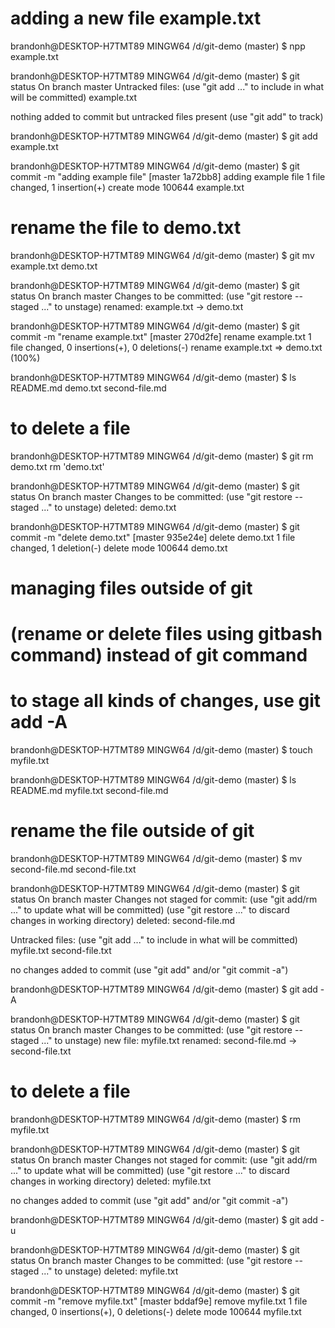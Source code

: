 # adding a new file example.txt

brandonh@DESKTOP-H7TMT89 MINGW64 /d/git-demo (master)
$ npp example.txt

brandonh@DESKTOP-H7TMT89 MINGW64 /d/git-demo (master)
$ git status
On branch master
Untracked files:
(use "git add <file>..." to include in what will be committed)
example.txt

nothing added to commit but untracked files present (use "git add" to track)

brandonh@DESKTOP-H7TMT89 MINGW64 /d/git-demo (master)
$ git add example.txt

brandonh@DESKTOP-H7TMT89 MINGW64 /d/git-demo (master)
$ git commit -m "adding example file"
[master 1a72bb8] adding example file
1 file changed, 1 insertion(+)
create mode 100644 example.txt

# rename the file to demo.txt

brandonh@DESKTOP-H7TMT89 MINGW64 /d/git-demo (master)
$ git mv example.txt demo.txt

brandonh@DESKTOP-H7TMT89 MINGW64 /d/git-demo (master)
$ git status
On branch master
Changes to be committed:
(use "git restore --staged <file>..." to unstage)
renamed: example.txt -> demo.txt

brandonh@DESKTOP-H7TMT89 MINGW64 /d/git-demo (master)
$ git commit -m "rename example.txt"
[master 270d2fe] rename example.txt
1 file changed, 0 insertions(+), 0 deletions(-)
rename example.txt => demo.txt (100%)

brandonh@DESKTOP-H7TMT89 MINGW64 /d/git-demo (master)
$ ls
README.md demo.txt second-file.md

# to delete a file

brandonh@DESKTOP-H7TMT89 MINGW64 /d/git-demo (master)
$ git rm demo.txt
rm 'demo.txt'

brandonh@DESKTOP-H7TMT89 MINGW64 /d/git-demo (master)
$ git status
On branch master
Changes to be committed:
(use "git restore --staged <file>..." to unstage)
deleted: demo.txt

brandonh@DESKTOP-H7TMT89 MINGW64 /d/git-demo (master)
$ git commit -m "delete demo.txt"
[master 935e24e] delete demo.txt
1 file changed, 1 deletion(-)
delete mode 100644 demo.txt

# managing files outside of git

# (rename or delete files using gitbash command) instead of git command

# to stage all kinds of changes, use git add -A

brandonh@DESKTOP-H7TMT89 MINGW64 /d/git-demo (master)
$ touch myfile.txt

brandonh@DESKTOP-H7TMT89 MINGW64 /d/git-demo (master)
$ ls
README.md myfile.txt second-file.md

# rename the file outside of git

brandonh@DESKTOP-H7TMT89 MINGW64 /d/git-demo (master)
$ mv second-file.md second-file.txt

brandonh@DESKTOP-H7TMT89 MINGW64 /d/git-demo (master)
$ git status
On branch master
Changes not staged for commit:
(use "git add/rm <file>..." to update what will be committed)
(use "git restore <file>..." to discard changes in working directory)
deleted: second-file.md

Untracked files:
(use "git add <file>..." to include in what will be committed)
myfile.txt
second-file.txt

no changes added to commit (use "git add" and/or "git commit -a")

brandonh@DESKTOP-H7TMT89 MINGW64 /d/git-demo (master)
$ git add -A

brandonh@DESKTOP-H7TMT89 MINGW64 /d/git-demo (master)
$ git status
On branch master
Changes to be committed:
(use "git restore --staged <file>..." to unstage)
new file: myfile.txt
renamed: second-file.md -> second-file.txt

# to delete a file

brandonh@DESKTOP-H7TMT89 MINGW64 /d/git-demo (master)
$ rm myfile.txt

brandonh@DESKTOP-H7TMT89 MINGW64 /d/git-demo (master)
$ git status
On branch master
Changes not staged for commit:
(use "git add/rm <file>..." to update what will be committed)
(use "git restore <file>..." to discard changes in working directory)
deleted: myfile.txt

no changes added to commit (use "git add" and/or "git commit -a")

brandonh@DESKTOP-H7TMT89 MINGW64 /d/git-demo (master)
$ git add -u

brandonh@DESKTOP-H7TMT89 MINGW64 /d/git-demo (master)
$ git status
On branch master
Changes to be committed:
(use "git restore --staged <file>..." to unstage)
deleted: myfile.txt

brandonh@DESKTOP-H7TMT89 MINGW64 /d/git-demo (master)
$ git commit -m "remove myfile.txt"
[master bddaf9e] remove myfile.txt
1 file changed, 0 insertions(+), 0 deletions(-)
delete mode 100644 myfile.txt
